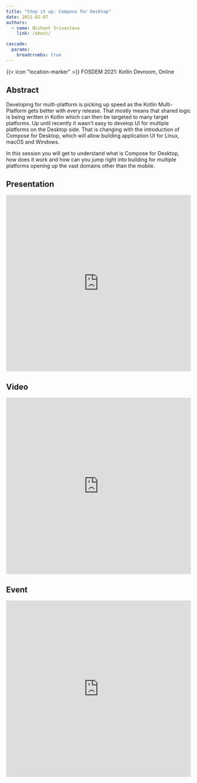 ```yaml
---
title: "Step it up: Compose for Desktop"
date: 2021-02-07
authors:
  - name: Nishant Srivastava
    link: /about/

cascade:
  params:
    breadcrumbs: true
---
```


{{< icon "location-marker" >}} FOSDEM 2021: Kotlin Devroom, Online

<!--more-->

## Abstract

Developing for multi-platform is picking up speed as the Kotlin Multi-Platform gets better with every release. That mostly means that shared logic is being written in Kotlin which can then be targeted to many target platforms. Up until recently it wasn't easy to develop UI for multiple platforms on the Desktop side. That is changing with the introduction of Compose for Desktop, which will allow building application UI for Linux, macOS and Windows.

In this session you will get to understand what is Compose for Desktop, how does it work and how can you jump right into building for multiple platforms opening up the vast domains other than the mobile.

## Presentation

<iframe src="https://docs.google.com/presentation/d/e/2PACX-1vT-Vh5L6dFp4dCtZgCGwAP5nyaDBfXmWQXXeDBHe0IiOKwTihOHOlRdWve1Yt9ycDXJ_SP3Xk3RuHK1/embed?start=false&loop=false&delayms=3000" frameborder="0" width="100%" height="480" allowfullscreen="true" mozallowfullscreen="true" webkitallowfullscreen="true"></iframe>

## Video

<iframe width="100%" height="480" src="https://video.fosdem.org/2021/D.kotlin/compose_for_desktop.webm" frameborder="0" allow="accelerometer; autoplay; encrypted-media; gyroscope; picture-in-picture" allowfullscreen></iframe>

## Event

<iframe src="https://web.archive.org/web/20210111183528/https://fosdem.org/2021/schedule/event/compose_for_desktop/" frameborder="0" width="100%" height="480" allowfullscreen="true" mozallowfullscreen="true" webkitallowfullscreen="true"></iframe>
